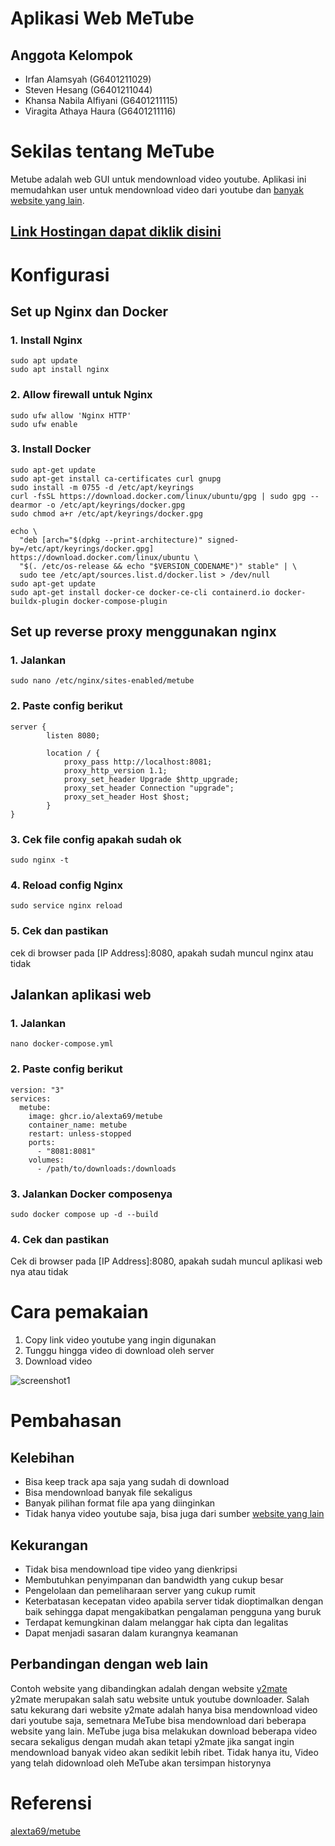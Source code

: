 
# Aplikasi Web MeTube

## Anggota Kelompok

 - Irfan Alamsyah (G6401211029)
 - Steven Hesang (G6401211044)
 - Khansa Nabila Alfiyani (G6401211115)
 - Viragita Athaya Haura (G6401211116)

# Sekilas tentang MeTube
Metube adalah web GUI untuk mendownload video youtube. Aplikasi ini memudahkan user untuk mendownload video dari youtube dan [banyak website yang lain](https://github.com/yt-dlp/yt-dlp/blob/master/supportedsites.md).


## [Link Hostingan dapat diklik disini](http://128.199.83.122:8080/)



# Konfigurasi

## Set up Nginx dan Docker

### 1. Install Nginx
```
sudo apt update
sudo apt install nginx
```

### 2. Allow firewall untuk Nginx
```
sudo ufw allow 'Nginx HTTP'
sudo ufw enable
```

### 3. Install Docker
```
sudo apt-get update
sudo apt-get install ca-certificates curl gnupg
sudo install -m 0755 -d /etc/apt/keyrings
curl -fsSL https://download.docker.com/linux/ubuntu/gpg | sudo gpg --dearmor -o /etc/apt/keyrings/docker.gpg
sudo chmod a+r /etc/apt/keyrings/docker.gpg

echo \
  "deb [arch="$(dpkg --print-architecture)" signed-by=/etc/apt/keyrings/docker.gpg] https://download.docker.com/linux/ubuntu \
  "$(. /etc/os-release && echo "$VERSION_CODENAME")" stable" | \
  sudo tee /etc/apt/sources.list.d/docker.list > /dev/null
sudo apt-get update
sudo apt-get install docker-ce docker-ce-cli containerd.io docker-buildx-plugin docker-compose-plugin
```

## Set up reverse proxy menggunakan nginx

### 1. Jalankan
```
sudo nano /etc/nginx/sites-enabled/metube
```

###  2. Paste config berikut
```
server {
        listen 8080;

        location / {
            proxy_pass http://localhost:8081;
            proxy_http_version 1.1;
            proxy_set_header Upgrade $http_upgrade;
            proxy_set_header Connection "upgrade";
            proxy_set_header Host $host;
        }
}
```

### 3. Cek file config apakah sudah ok
```
sudo nginx -t
```

### 4. Reload config Nginx
```
sudo service nginx reload
```

### 5. Cek dan pastikan
cek di browser pada [IP Address]:8080, apakah sudah muncul nginx atau tidak

## Jalankan aplikasi web

### 1. Jalankan
```
nano docker-compose.yml
```

### 2. Paste config berikut
```
version: "3"
services:
  metube:
    image: ghcr.io/alexta69/metube
    container_name: metube
    restart: unless-stopped
    ports:
      - "8081:8081"
    volumes:
      - /path/to/downloads:/downloads
```

### 3. Jalankan Docker composenya
```
sudo docker compose up -d --build
```

### 4. Cek dan pastikan
Cek di browser pada [IP Address]:8080, apakah sudah muncul aplikasi web nya atau tidak


# Cara pemakaian
1. Copy link video youtube yang ingin digunakan
2. Tunggu hingga video di download oleh server
3. Download video

![screenshot1](https://github.com/alexta69/metube/raw/master/screenshot.gif)

# Pembahasan

## Kelebihan
- Bisa keep track apa saja yang sudah di download
- Bisa mendownload banyak file sekaligus
- Banyak pilihan format file apa yang diinginkan
- Tidak hanya video youtube saja, bisa juga dari sumber [website yang lain](https://github.com/yt-dlp/yt-dlp/blob/master/supportedsites.md)

## Kekurangan 
- Tidak bisa mendownload tipe video yang dienkripsi
- Membutuhkan penyimpanan dan bandwidth yang cukup besar
- Pengelolaan dan pemeliharaan server yang cukup rumit 
- Keterbatasan kecepatan video apabila server tidak dioptimalkan dengan baik sehingga dapat mengakibatkan pengalaman pengguna yang buruk
- Terdapat kemungkinan dalam melanggar hak cipta dan legalitas
- Dapat menjadi sasaran dalam kurangnya keamanan

## Perbandingan dengan web lain
Contoh website yang dibandingkan adalah dengan website [y2mate](https://www.y2mate.com/id740/youtube) <br />
y2mate merupakan salah satu website untuk youtube downloader. Salah satu kekurang dari website y2mate adalah hanya bisa mendownload video dari youtube saja, semetnara MeTube bisa mendownload dari beberapa website yang lain. MeTube juga bisa melakukan download beberapa video secara sekaligus dengan mudah akan tetapi y2mate jika sangat ingin mendownload banyak video akan sedikit lebih ribet. Tidak hanya itu, Video yang telah didownload oleh MeTube akan tersimpan historynya
# Referensi
[alexta69/metube](https://github.com/alexta69/metube)
